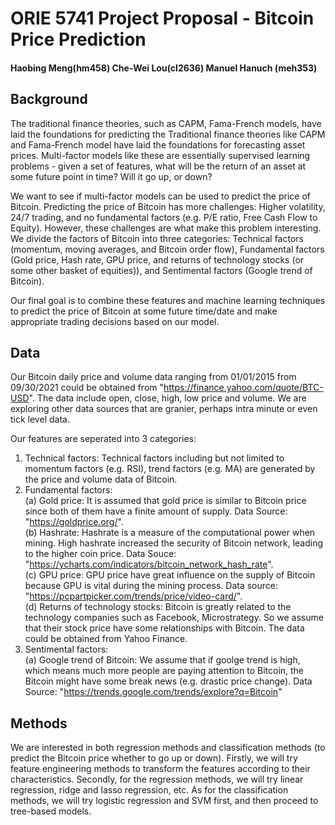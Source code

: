 # ORIE 5741 Project Proposal - Bitcoin Price Prediction
#### Haobing Meng(hm458)  Che-Wei Lou(cl2636)  Manuel Hanuch (meh353)


## Background
The traditional finance theories, such as CAPM, Fama-French models, have laid the foundations for predicting the Traditional finance theories like CAPM and Fama-French model have laid the foundations for forecasting asset prices. Multi-factor models like these are essentially supervised learning problems - given a set of features, what will be the return of an asset at some future point in time? Will it go up, or down?

We want to see if multi-factor models can be used to predict the price of Bitcoin. Predicting the price of Bitcoin has more challenges: Higher volatility, 24/7 trading, and no fundamental factors (e.g. P/E ratio, Free Cash Flow to Equity). However, these challenges are what make this problem interesting. We divide the factors of Bitcoin into three categories: Technical factors (momentum, moving averages, and Bitcoin order flow), Fundamental factors (Gold price, Hash rate, GPU price, and returns of technology stocks (or some other basket of equities)), and Sentimental factors (Google trend of Bitcoin). 

Our final goal is to combine these features and machine learning techniques to predict the price of Bitcoin at some future time/date and make appropriate trading decisions based on our model.


## Data
Our Bitcoin daily price and volume data ranging from 01/01/2015 from 09/30/2021 could be obtained from "https://finance.yahoo.com/quote/BTC-USD". The data include open, close, high, low price and volume. We are exploring other data sources that are granier, perhaps intra minute or even tick level data.

Our features are seperated into 3 categories:
1. Technical factors: Technical factors including but not limited to momentum factors (e.g. RSI), trend factors (e.g. MA) are generated by the price and volume data of Bitcoin.
2. Fundamental factors:   
    (a) Gold price: It is assumed that gold price is similar to Bitcoin price since both of them have a finite amount of supply. Data Source: "https://goldprice.org/".  
    (b) Hashrate: Hashrate is a measure of the computational power when mining. High hashrate increased the security of Bitcoin network, leading to the higher coin price. Data Souce: "https://ycharts.com/indicators/bitcoin_network_hash_rate".  
    (c) GPU price: GPU price have great influence on the supply of Bitcoin because GPU is vital during the mining process. Data source: "https://pcpartpicker.com/trends/price/video-card/".   
    (d) Returns of technology stocks: Bitcoin is greatly related to the technology companies such as Facebook, Microstrategy. So we assume that their stock price have some relationships with Bitcoin. The data could be obtained from Yahoo Finance.
3. Sentimental factors:  
    (a) Google trend of Bitcoin: We assume that if goolge trend is high, which means much more people are paying attention to Bitcoin, the Bitcoin might have some break news (e.g. drastic price change). Data Source: "https://trends.google.com/trends/explore?q=Bitcoin"


## Methods
We are interested in both regression methods and classification methods (to predict the Bitcoin price whether to go up or down). Firstly, we will try feature engineering methods to transform the features according to their characteristics. Secondly, for the regression methods, we will try linear regression, ridge and lasso regression, etc. As for the classification methods, we will try logistic regression and SVM first, and then proceed to tree-based models.